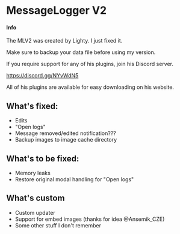 # MessageLogger V2
#### Info
The MLV2 was created by Lighty. I just fixed it.

Make sure to backup your data file before using my version.

If you require support for any of his plugins, join his Discord server.

https://discord.gg/NYvWdN5

All of his plugins are available for easy downloading on his website.

## What's fixed:
- Edits
- "Open logs"
- Message removed/edited notification???
- Backup images to image cache directory

## What's to be fixed:
- Memory leaks
- Restore original modal handling for "Open logs"

## What's custom
- Custom updater
- Support for embed images (thanks for idea @Ansemik_CZE)
- Some other stuff I don't remember
